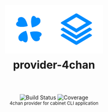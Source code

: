 <h1 align="center">
  <br />
  <img src="https://raw.githubusercontent.com/cabinet-cli/provider-4chan/master/res/title.png" />
  <br />
  provider-4chan
  <sup>
    <br />
    <br />
  </sup>
</h1>

<div align="center">
  <img src="https://img.shields.io/travis/com/cabinet-cli/provider-4chan?style=flat-square" alt="Build Status" />
  <img src="https://img.shields.io/codecov/c/github/cabinet-cli/provider-4chan?style=flat-square" alt="Coverage" />
  <br />
  <sup>4chan provider for cabinet CLI application</sup>
  <br />
  <br />
</div>
